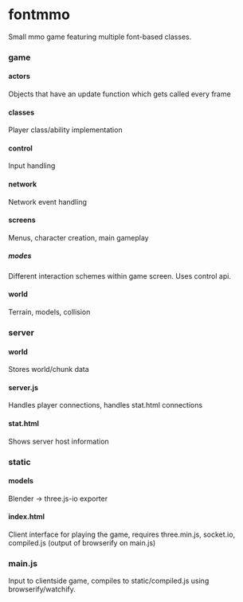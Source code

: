 # fontmmo

Small mmo game featuring multiple font-based classes.



### game
#### actors
  Objects that have an update function which gets called every frame
#### classes
  Player class/ability implementation
#### control
  Input handling
#### network
  Network event handling
#### screens
  Menus, character creation, main gameplay
##### modes
  Different interaction schemes within game screen. Uses control api.
#### world
  Terrain, models, collision

### server
#### world
  Stores world/chunk data
#### server.js
  Handles player connections, handles stat.html connections
#### stat.html
  Shows server host information

### static
#### models
  Blender -> three.js-io exporter
#### index.html
  Client interface for playing the game, requires three.min.js, socket.io, compiled.js (output of browserify on main.js)

### main.js
  Input to clientside game, compiles to static/compiled.js using browserify/watchify.
